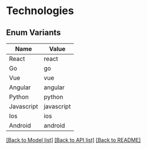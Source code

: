 # Technologies

## Enum Variants

| Name | Value |
|---- | -----|
| React | react |
| Go | go |
| Vue | vue |
| Angular | angular |
| Python | python |
| Javascript | javascript |
| Ios | ios |
| Android | android |


[[Back to Model list]](../README.md#documentation-for-models) [[Back to API list]](../README.md#documentation-for-api-endpoints) [[Back to README]](../README.md)


